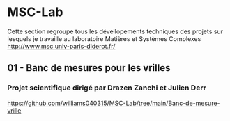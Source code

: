 # MSC-Lab
Cette section regroupe tous les dévellopements techniques des projets sur lesquels je travaille au laboratoire Matières et Systèmes Complexes http://www.msc.univ-paris-diderot.fr/

## 01 - Banc de mesures pour les vrilles 
### Projet scientifique dirigé par Drazen Zanchi et Julien Derr
https://github.com/williams040315/MSC-Lab/tree/main/Banc-de-mesure-vrille
